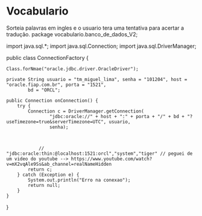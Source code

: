 # Vocabulario
Sorteia palavras em ingles e o usuario tera uma tentativa para acertar a tradução.
package vocabulario.banco_de_dados_V2;

import java.sql.*;
import java.sql.Connection;
import java.sql.DriverManager;

public class ConnectionFactory {
	
	Class.forNmae("oracle.jdbc.driver.OracleDriver");

	private String usuario = "tm_miguel_lima", senha = "101204", host = "oracle.fiap.com.br", porta = "1521",
			bd = "ORCL";

	public Connection onConnection() {
		try {
			Connection c = DriverManager.getConnection(
					"jdbc:oracle://" + host + ":" + porta + "/" + bd + "?useTimezone=true&serverTimezone=UTC", usuario,
					senha);
			
			
			
				//			"jdbc:oracle:thin:@localhost:1521:orcl","system","tiger" // peguei de um video do youtube --> https://www.youtube.com/watch?v=mX2vqAle9Ss&ab_channel=realNameHidden
			return c;
		} catch (Exception e) {
			System.out.println("Erro na conexao");
			return null;
		}
	}

}
